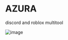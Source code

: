 # AZURA
discord and roblox multitool

![image](https://user-images.githubusercontent.com/106828424/193476558-ff97c02f-c221-4c0e-ba40-89cd3c2a5502.png)

